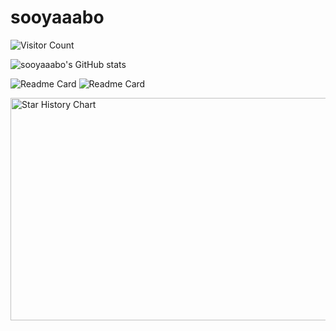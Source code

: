 # sooyaaabo
![Visitor Count](https://profile-counter.glitch.me/sooyaaabo/count.svg)

![sooyaaabo's GitHub stats](https://github-readme-stats.vercel.app/api?username=sooyaaabo&rank_icon=github&count_private=true&theme=vue)

![Readme Card](https://github-readme-stats.vercel.app/api/pin/?username=sooyaaabo&repo=sooyaaabo)
![Readme Card](https://github-readme-stats.vercel.app/api/pin/?username=sooyaaabo&repo=Loon)

<img src="https://api.star-history.com/svg?repos=sooyaaabo/sooyaaabo&type=Date" alt="Star History Chart" width="600" height="356" align="center">
